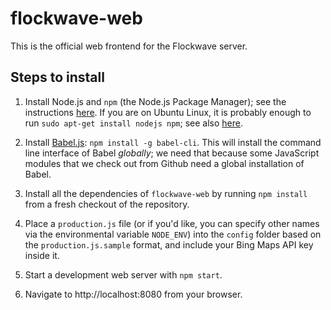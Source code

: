 flockwave-web
=============

This is the official web frontend for the Flockwave server.

Steps to install
----------------

1. Install Node.js and `npm` (the Node.js Package Manager); see the
   instructions [here](https://docs.npmjs.com/getting-started/installing-node).
   If you are on Ubuntu Linux, it is probably enough to run `sudo apt-get
   install nodejs npm`; see also
   [here](https://www.digitalocean.com/community/tutorials/how-to-install-node-js-on-an-ubuntu-14-04-server).

2. Install [Babel.js](http://babeljs.io/): `npm install -g babel-cli`. This
   will install the command line interface of Babel _globally_; we need that
   because some JavaScript modules that we check out from Github need a global
   installation of Babel.

3. Install all the dependencies of `flockwave-web` by running `npm install`
   from a fresh checkout of the repository.

4. Place a `production.js` file (or if you'd like,
   you can specify other names via the environmental variable `NODE_ENV`)
   into the `config` folder based on the `production.js.sample` format,
   and include your Bing Maps API key inside it.

5. Start a development web server with `npm start`.

6. Navigate to http://localhost:8080 from your browser.
